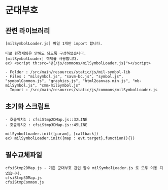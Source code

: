 # 군대부호

## 관련 라이브러리

    [milSymbolLoader.js] 파일 1개만 import 합니다.
    
    따로 환경세팅은 안해도 되도록 구성하였습니다.
    [milSymbolLoader] 객체를 사용합니다. 
    ex) <script th:src="@{/js/commons/milSymbolLoader.js}"></script>
    
    - Folder : /src/main/resources/static/js/mil-symbol-lib
    - Files : "milsymbol.js", "savm-bc.js", "symbol.js", "symbolCommon.js", "graphics.js", "html2canvas.min.js", "mb-milSymbol.js", "cmm-milSymbol.js"
    - Import : /src/main/resources/static/js/commons/milSymbolLoader.js
    
    
## 초기화 스크립트
    
    - 호출위치1 : cfsiStmp2DMap.js::32LINE
    - 호출위치2 : cfsiStmp3DMap.js::45LINE

```
milSymbolLoader.init([param], [callback])
ex) milSymbolLoader.init({map : evt.target},function(){})
```

## 필수교체파일

    cfsiStmp2DMap.js - 기존 군대부호 관련 함수 milSymbolLoader.js 로 모두 이동 되었습니다.
    cfsiStmp3DMap.js
    cfsiStmpCommon.js
